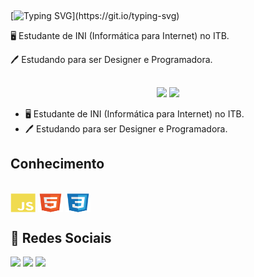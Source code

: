 ##
[![Typing SVG](https://readme-typing-svg.herokuapp.com?font=Montserrat&weight=800&pause=1000&color=009ED3&center=true&vCenter=true&width=1000&lines=Olá+,+meu+Nome+é+Gabriella+Dantas.+;+Seja+bem+vindo(a)+ao+meu+perfil.)](https://git.io/typing-svg)

<div>
  🖥 Estudante de INI (Informática para Internet) no ITB.

  🖊 Estudando para ser Designer e Programadora.

</div>

##

<div align="center">
  <a href"https://github.com/astr0ns">   
  <img height="180em" src="https://github-readme-stats.vercel.app/api?username=safira-d&show_icons=true&theme=midnight-purple"></img>
  <img height="180em" src="https://github-readme-stats.vercel.app/api/top-langs/?username=safira-d&layout=compact&theme=midnight-purple"></div>
  </a>
</div>

- 🖥 Estudante de INI (Informática para Internet) no ITB.
- 🖊 Estudando para ser Designer e Programadora.

## Conhecimento 
<div style="display: inline_block"><br>
  <img align="center" alt="Rafa-Js" height="30" width="40" src="https://raw.githubusercontent.com/devicons/devicon/master/icons/javascript/javascript-plain.svg">
  <img align="center" alt="Rafa-HTML" height="30" width="40" src="https://raw.githubusercontent.com/devicons/devicon/master/icons/html5/html5-original.svg">
  <img align="center" alt="Rafa-CSS" height="30" width="40" src="https://raw.githubusercontent.com/devicons/devicon/master/icons/css3/css3-original.svg">
</div>



## 📱 Redes Sociais
  
  
 <div>
  <a href="https://www.instagram.com/dantas.web/" target="_blank" >
      <img src="https://img.shields.io/badge/Instagram-E4405F?style=for-the-badge&logo=instagram&logoColor=white"   target="_blank"></a>
  <a href=https://www.linkedin.com/in/gabriella-dantas-figueiredo-593572269/" target="_blank" >
      <img src="https://img.shields.io/badge/LinkedIn-0077B5?style=for-the-badge&logo=linkedin&logoColor=white" target="_blank"></a>
  <a href="mailto:gabrielladantasfd@gmail.com" target="_blank" >
      <img src="https://img.shields.io/badge/-Gmail-%23333?style=for-the-badge&logo=gmail&logoColor=white" target="_blank"></a>
     
  
  </div>
  

  
